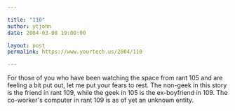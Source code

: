 ```yaml
---

title: "110"
author: ytjohn
date: 2004-03-08 19:00:00

layout: post
permalink: https://www.yourtech.us/2004/110

---
```

For those of you who have been watching the space from rant 105 and are feeling a bit put out, let me put your fears to rest.  The non-geek in this story is the friend in rant 109, while the geek in 105 is the ex-boyfriend in 109.  The co-worker's computer in rant 109 is as of yet an unknown entity.
